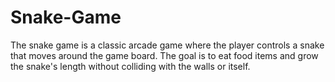 # Snake-Game
The snake game is a classic arcade game where the player controls a snake that moves around the game board. The goal is to eat food items and grow the snake's length without colliding with the walls or itself.
